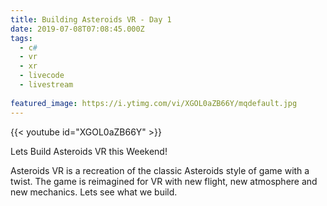 ```yaml
---
title: Building Asteroids VR - Day 1
date: 2019-07-08T07:08:45.000Z
tags:
  - c#
  - vr
  - xr
  - livecode
  - livestream
  
featured_image: https://i.ytimg.com/vi/XGOL0aZB66Y/mqdefault.jpg
---
```


{{< youtube id="XGOL0aZB66Y" >}}

Lets Build Asteroids VR this Weekend!

Asteroids VR is a recreation of the classic Asteroids style of game with a twist. The game is reimagined for VR with new flight, new atmosphere and new mechanics. Lets see what we build.